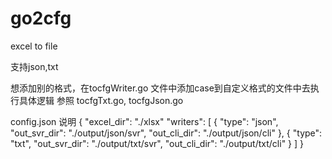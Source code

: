 # go2cfg
excel to file

支持json,txt

想添加别的格式，在tocfgWriter.go 文件中添加case到自定义格式的文件中去执行具体逻辑
参照 tocfgTxt.go, tocfgJson.go

config.json 说明
{
    "excel_dir": "./xlsx"   <!-- 导出目录 -->
    "writers": [ <!-- 导出格式列表 -->
       {
        "type": "json",  <!-- 导出格式 -->
        "out_svr_dir": "./output/json/svr",  <!-- 导出服务器目录 -->
        "out_cli_dir": "./output/json/cli"  <!-- 导出客户端目录 -->
       },
       {
        "type": "txt",
        "out_svr_dir": "./output/txt/svr",
        "out_cli_dir": "./output/txt/cli"
       }
    ]
}
